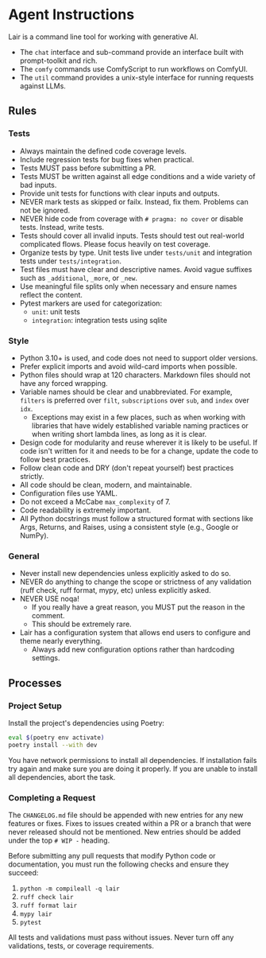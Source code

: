 # Agent Instructions

Lair is a command line tool for working with generative AI.

- The `chat` interface and sub-command provide an interface built with prompt-toolkit and rich.
- The `comfy` commands use ComfyScript to run workflows on ComfyUI.
- The `util` command provides a unix-style interface for running requests against LLMs.

## Rules

### Tests

- Always maintain the defined code coverage levels.
- Include regression tests for bug fixes when practical.
- Tests MUST pass before submitting a PR.
- Tests MUST be written against all edge conditions and a wide variety of bad inputs.
- Provide unit tests for functions with clear inputs and outputs.
- NEVER mark tests as skipped or failx. Instead, fix them. Problems can not be ignored.
- NEVER hide code from coverage with `# pragma: no cover` or disable tests. Instead, write tests.
- Tests should cover all invalid inputs. Tests should test out real-world complicated flows. Please focus heavily on test coverage.
- Organize tests by type. Unit tests live under `tests/unit` and integration tests under `tests/integration`.
- Test files must have clear and descriptive names. Avoid vague suffixes such as `_additional`, `_more`, or `_new`.
- Use meaningful file splits only when necessary and ensure names reflect the content.
- Pytest markers are used for categorization:
  - `unit`: unit tests
  - `integration`: integration tests using sqlite

### Style

- Python 3.10+ is used, and code does not need to support older versions.
- Prefer explicit imports and avoid wild-card imports when possible.
- Python files should wrap at 120 characters.  Markdown files should not have any forced wrapping.
- Variable names should be clear and unabbreviated.  For example, `filters` is preferred over `filt`, `subscriptions` over `sub`, and `index` over `idx`.
  - Exceptions may exist in a few places, such as when working with libraries that have widely established variable naming practices or when writing short lambda lines, as long as it is clear.
- Design code for modularity and reuse wherever it is likely to be useful. If code isn't written for it and needs to be for a change, update the code to follow best practices.
- Follow clean code and DRY (don't repeat yourself) best practices strictly.
- All code should be clean, modern, and maintainable.
- Configuration files use YAML.
- Do not exceed a McCabe `max_complexity` of 7.
- Code readability is extremely important.
- All Python docstrings must follow a structured format with sections like Args, Returns, and Raises, using a consistent style (e.g., Google or NumPy).

### General

- Never install new dependencies unless explicitly asked to do so.
- NEVER do anything to change the scope or strictness of any validation (ruff check, ruff format, mypy, etc) unless explicitly asked.
- NEVER USE noqa!
  - If you really have a great reason, you MUST put the reason in the comment.
  - This should be extremely rare.
- Lair has a configuration system that allows end users to configure and theme nearly everything.
  - Always add new configuration options rather than hardcoding settings.

## Processes

### Project Setup

Install the project's dependencies using Poetry:

```sh
eval $(poetry env activate)
poetry install --with dev
```

You have network permissions to install all dependencies. If installation fails try again and make sure you are doing it properly. If you are unable to install all dependencies, abort the task.

### Completing a Request

The `CHANGELOG.md` file should be appended with new entries for any new features or fixes. Fixes to issues created within a PR or a branch that were never released should not be mentioned. New entries should be added under the top `# WIP -` heading.

Before submitting any pull requests that modify Python code or documentation, you must run the following checks and ensure they succeed:

1. `python -m compileall -q lair`
2. `ruff check lair`
3. `ruff format lair`
4. `mypy lair`
5. `pytest`

All tests and validations must pass without issues. Never turn off any validations, tests, or coverage requirements.
